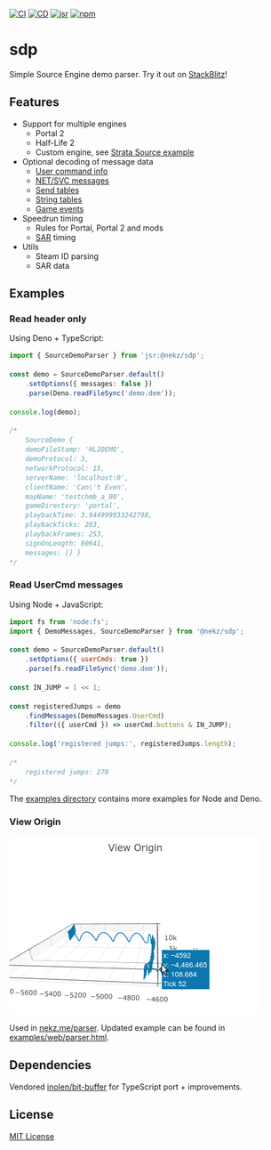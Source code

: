 [![CI](https://github.com/NeKzor/sdp/actions/workflows/ci.yml/badge.svg)](https://github.com/NeKzor/sdp/actions/workflows/ci.yml)
[![CD](https://github.com/NeKzor/sdp/actions/workflows/cd.yml/badge.svg)](https://github.com/NeKzor/sdp/actions/workflows/cd.yml)
[![jsr](https://jsr.io/badges/@nekz/sdp)](https://jsr.io/@nekz/sdp)
[![npm](https://img.shields.io/npm/v/@nekz/sdp?color=blue)](https://www.npmjs.com/package/@nekz/sdp)

# sdp

Simple Source Engine demo parser. Try it out on [StackBlitz]!

[StackBlitz]: https://stackblitz.com/edit/sdp-playground?file=main.mjs

## Features

- Support for multiple engines
  - Portal 2
  - Half-Life 2
  - Custom engine, see [Strata Source example](./examples/custom/strata.ts)
- Optional decoding of message data
  - [User command info]
  - [NET/SVC messages]
  - [Send tables]
  - [String tables]
  - [Game events]
- Speedrun timing
  - Rules for Portal, Portal 2 and mods
  - [SAR] timing
- Utils
  - Steam ID parsing
  - SAR data

[User command info]: https://dem.nekz.me/dem/classes/usercmdinfo.html
[NET/SVC messages]: https://dem.nekz.me/dem/classes/netsvc.html
[Send tables]: https://dem.nekz.me/dem/classes/sendtable.html
[String tables]: https://dem.nekz.me/dem/classes/stringtable.html
[Game events]: https://dem.nekz.me/dem/classes/gameevent.html
[SAR]: https://sar.portal2.sr

## Examples

### Read header only

Using Deno + TypeScript:

```ts
import { SourceDemoParser } from 'jsr:@nekz/sdp';

const demo = SourceDemoParser.default()
    .setOptions({ messages: false })
    .parse(Deno.readFileSync('demo.dem'));

console.log(demo);

/*
    SourceDemo {
    demoFileStamp: 'HL2DEMO',
    demoProtocol: 3,
    networkProtocol: 15,
    serverName: 'localhost:0',
    clientName: 'Can\'t Even',
    mapName: 'testchmb_a_00',
    gameDirectory: 'portal',
    playbackTime: 3.944999933242798,
    playbackTicks: 263,
    playbackFrames: 253,
    signOnLength: 80641,
    messages: [] }
*/
```

### Read UserCmd messages

Using Node + JavaScript:

```mjs
import fs from 'node:fs';
import { DemoMessages, SourceDemoParser } from '@nekz/sdp';

const demo = SourceDemoParser.default()
    .setOptions({ userCmds: true })
    .parse(fs.readFileSync('demo.dem'));

const IN_JUMP = 1 << 1;

const registeredJumps = demo
    .findMessages(DemoMessages.UserCmd)
    .filter(({ userCmd }) => userCmd.buttons & IN_JUMP);

console.log('registered jumps:', registeredJumps.length);

/*
    registered jumps: 270
*/
```

The [examples directory](./examples/) contains more examples for Node and Deno.

### View Origin

[![showcase.gif](showcase.gif)](https://nekz.me/parser)

Used in [nekz.me/parser](https://nekz.me/parser).
Updated example can be found in [examples/web/parser.html](./examples/web/parser.html).

## Dependencies

Vendored [inolen/bit-buffer] for TypeScript port + improvements.

[inolen/bit-buffer]: https://github.com/inolen/bit-buffer

## License

[MIT License](./LICENSE)
